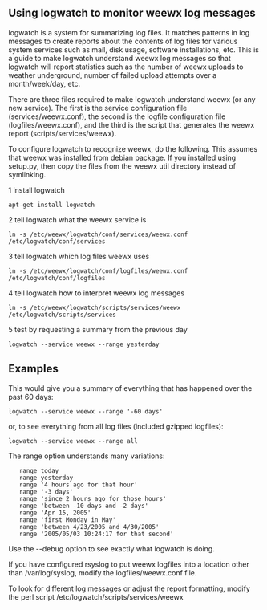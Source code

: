 ## Using logwatch to monitor weewx log messages

logwatch is a system for summarizing log files.  It matches patterns in log messages to create reports about the contents of log files for various system services such as mail, disk usage, software installations, etc.  This is a guide to make logwatch understand weewx log messages so that logwatch will report statistics such as the number of weewx uploads to weather underground, number of failed upload attempts over a month/week/day, etc.

There are three files required to make logwatch understand weewx (or any new service).  The first is the service configuration file (services/weewx.conf), the second is the logfile configuration file (logfiles/weewx.conf), and the third is the script that generates the weewx report (scripts/services/weewx).

To configure logwatch to recognize weewx, do the following.  This assumes that weewx was installed from debian package.  If you installed using setup.py, then copy the files from the weewx util directory instead of symlinking.

1 install logwatch

    apt-get install logwatch

2 tell logwatch what the weewx service is

    ln -s /etc/weewx/logwatch/conf/services/weewx.conf /etc/logwatch/conf/services

3 tell logwatch which log files weewx uses

    ln -s /etc/weewx/logwatch/conf/logfiles/weewx.conf /etc/logwatch/conf/logfiles

4 tell logwatch how to interpret weewx log messages

    ln -s /etc/weewx/logwatch/scripts/services/weewx /etc/logwatch/scripts/services

5 test by requesting a summary from the previous day

    logwatch --service weewx --range yesterday

## Examples

This would give you a summary of everything that has happened over the past 60 days:
```
logwatch --service weewx --range '-60 days'
```

or, to see everything from all log files (included gzipped logfiles):
```
logwatch --service weewx --range all
```

The range option understands many variations:
```
   range today
   range yesterday
   range '4 hours ago for that hour'
   range '-3 days'
   range 'since 2 hours ago for those hours'
   range 'between -10 days and -2 days'
   range 'Apr 15, 2005'
   range 'first Monday in May'
   range 'between 4/23/2005 and 4/30/2005'
   range '2005/05/03 10:24:17 for that second'
```
Use the --debug option to see exactly what logwatch is doing.

If you have configured rsyslog to put weewx logfiles into a location other than /var/log/syslog, modify the logfiles/weewx.conf file.

To look for different log messages or adjust the report formatting, modify the perl script /etc/logwatch/scripts/services/weewx